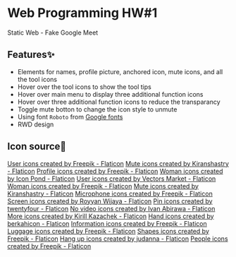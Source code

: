 # Web Programming HW#1

Static Web - Fake Google Meet

## Features✨

-   Elements for names, profile picture, anchored icon, mute icons, and all the tool icons
-   Hover over the tool icons to show the tool tips
-   Hover over main menu to display three additional function icons
-   Hover over three additional function icons to reduce the transparancy
-   Toggle mute botton to change the icon style to unmute
-   Using font `Roboto` from [Google fonts](https://fonts.google.com/specimen/Roboto)
-   RWD design

## Icon source🔗

<a href="https://www.flaticon.com/free-icons/user" title="user icons">User icons created by Freepik - Flaticon</a>
<a href="https://www.flaticon.com/free-icons/mute" title="mute icons">Mute icons created by Kiranshastry - Flaticon</a>
<a href="https://www.flaticon.com/free-icons/profile" title="profile icons">Profile icons created by Freepik - Flaticon</a>
<a href="https://www.flaticon.com/free-icons/woman" title="woman icons">Woman icons created by Icon Pond - Flaticon</a>
<a href="https://www.flaticon.com/free-icons/user" title="user icons">User icons created by Vectors Market - Flaticon</a>
<a href="https://www.flaticon.com/free-icons/woman" title="woman icons">Woman icons created by Freepik - Flaticon</a>
<a href="https://www.flaticon.com/free-icons/mute" title="mute icons">Mute icons created by Kiranshastry - Flaticon</a>
<a href="https://www.flaticon.com/free-icons/microphone" title="microphone icons">Microphone icons created by Freepik - Flaticon</a>
<a href="https://www.flaticon.com/free-icons/screen" title="screen icons">Screen icons created by Royyan Wijaya - Flaticon</a>
<a href="https://www.flaticon.com/free-icons/pin" title="pin icons">Pin icons created by twentyfour - Flaticon</a>
<a href="https://www.flaticon.com/free-icons/no-video" title="no video icons">No video icons created by Ivan Abirawa - Flaticon</a>
<a href="https://www.flaticon.com/free-icons/more" title="more icons">More icons created by Kirill Kazachek - Flaticon</a>
<a href="https://www.flaticon.com/free-icons/hand" title="hand icons">Hand icons created by berkahicon - Flaticon</a>
<a href="https://www.flaticon.com/free-icons/infhttps://www.flaticon.com/free-icons/screeormation" title="information icons">Information icons created by Freepik - Flaticon</a>
<a href="https://www.flaticon.com/free-icons/luggage" title="luggage icons">Luggage icons created by Freepik - Flaticon</a>
<a href="https://www.flaticon.com/free-icons/shapes" title="shapes icons">Shapes icons created by Freepik - Flaticon</a>
<a href="https://www.flaticon.com/free-icons/hang-up" title="hang up icons">Hang up icons created by judanna - Flaticon</a>
<a href="https://www.flaticon.com/free-icons/people" title="people icons">People icons created by Freepik - Flaticon</a>
